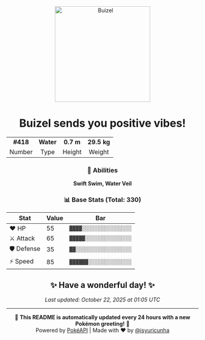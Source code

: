 <div align="center">

<img src="https://raw.githubusercontent.com/PokeAPI/sprites/master/sprites/pokemon/418.png" width="250" height="250" alt="Buizel">

# **Buizel** sends you positive vibes!

<table>
<tr>
<td align="center"><strong>#418</strong></td>
<td align="center"><strong>Water</strong></td>
<td align="center"><strong>0.7 m</strong></td>
<td align="center"><strong>29.5 kg</strong></td>
</tr>
<tr>
<td align="center">Number</td>
<td align="center">Type</td>
<td align="center">Height</td>
<td align="center">Weight</td>
</tr>
</table>

### 🎯 Abilities
**Swift Swim, Water Veil**

### 📊 Base Stats (Total: 330)

| Stat | Value | Bar |
|------|-------|-----|
| ❤️ HP | 55 | `▓▓▓▓░░░░░░░░░░░░░░░░` |
| ⚔️ Attack | 65 | `▓▓▓▓▓░░░░░░░░░░░░░░░` |
| 🛡️ Defense | 35 | `▓▓░░░░░░░░░░░░░░░░░░` |
| ⚡ Speed | 85 | `▓▓▓▓▓▓░░░░░░░░░░░░░░` |

## ✨ Have a wonderful day! ✨

*Last updated: October 22, 2025 at 01:05 UTC*

---

🌟 **This README is automatically updated every 24 hours with a new Pokémon greeting!** 🌟<br>
Powered by [PokéAPI](https://pokeapi.co/) | Made with ❤️ by [@isyuricunha](https://github.com/isyuricunha)

</div>